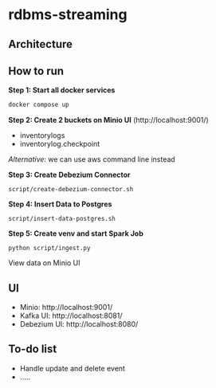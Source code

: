 ﻿# rdbms-streaming
## Architecture
## How to run
**Step 1: Start all docker services**
```bash
docker compose up
```

**Step 2: Create 2 buckets on Minio UI** (http://localhost:9001/)
- inventorylogs
- inventorylog.checkpoint

_Alternative_: we can use aws command line instead

**Step 3: Create Debezium Connector**
``` 
script/create-debezium-connector.sh
```

**Step 4: Insert Data to Postgres**
```
script/insert-data-postgres.sh
```

**Step 5: Create venv and start Spark Job**
```
python script/ingest.py
```
View data on Minio UI

## UI
- Minio: http://localhost:9001/
- Kafka UI: http://localhost:8081/
- Debezium UI: http://localhost:8080/
  
## To-do list
- Handle update and delete event
- .....
